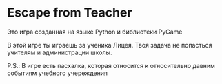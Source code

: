 # Escape from Teacher
Это игра созданная на языке Python и библиотеки PyGame

В этой игре ты играешь за ученика Лицея. Твоя задача не попасться учителям и администрации школы.


P.S.: В игре есть пасхалка, которая относится к относительно давним событиям учебного учереждения
